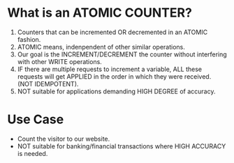 # What is an ATOMIC COUNTER?
1. Counters that can be incremented OR decremented in an ATOMIC fashion.
2. ATOMIC means, indenpendent of other similar operations.
3. Our goal is the INCREMENT/DECREMENT the counter without interfering with other WRITE operations.
4. IF there are multiple requests to increment a variable, ALL these requests will get APPLIED in the order in which they were received. (NOT IDEMPOTENT).
5. NOT suitable for applications demanding HIGH DEGREE of accuracy.

# Use Case
- Count the visitor to our website.
- NOT suitable for banking/financial transactions where HIGH ACCURACY is needed.